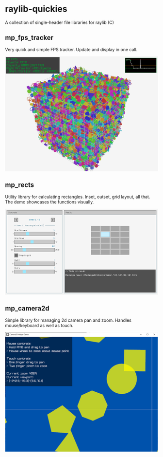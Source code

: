 # raylib-quickies
A collection of single-header file libraries for raylib (C)

## mp_fps_tracker
Very quick and simple FPS tracker. Update and display in one call.

![mp_fps_tracker_demo_screenshot](examples/fps_tracker/fps_tracker_demo.png)

## mp_rects
Utility library for calculating rectangles. Inset, outset, grid layout, all that.
The demo showcases the functions visually.

![mp_rects demo screenshot](examples/rectangles/rectangles_demo.png)

## mp_camera2d
Simple library for managing 2d camera pan and zoom.
Handles mouse/keyboard as well as touch.

![mp_camera2d demo screenshot](examples/camera2d/camera2d_demo.png)